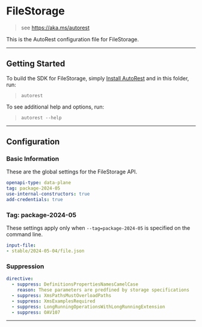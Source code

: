 # FileStorage

> see https://aka.ms/autorest

This is the AutoRest configuration file for FileStorage.


---
## Getting Started
To build the SDK for FileStorage, simply [Install AutoRest](https://aka.ms/autorest/install) and in this folder, run:

> `autorest`

To see additional help and options, run:

> `autorest --help`
---

## Configuration



### Basic Information
These are the global settings for the FileStorage API.

``` yaml
openapi-type: data-plane
tag: package-2024-05
use-internal-constructors: true
add-credentials: true
```

### Tag: package-2024-05

These settings apply only when `--tag=package-2024-05` is specified on the command line.

``` yaml $(tag) == 'package-2024-05'
input-file:
- stable/2024-05-04/file.json
```

### Suppression
``` yaml
directive:
  - suppress: DefinitionsPropertiesNamesCamelCase
    reason: These parameters are predfined by storage specifications 
  - suppress: XmsPathsMustOverloadPaths
  - suppress: XmsExamplesRequired
  - suppress: LongRunningOperationsWithLongRunningExtension
  - suppress: OAV107
```
---